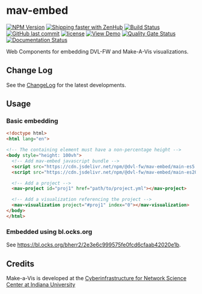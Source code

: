 # mav-embed

[![NPM Version](https://img.shields.io/npm/v/@dvl-fw/mav-embed.svg)](https://www.npmjs.com/package/@dvl-fw/mav-embed)
[![Shipping faster with ZenHub](https://img.shields.io/badge/Shipping_faster_with-ZenHub-5e60ba.svg?style=flat-square)](https://app.zenhub.com/workspace/o/cns-iu/make-a-vis)
[![Build Status](https://travis-ci.com/cns-iu/make-a-vis.svg?branch=master)](https://travis-ci.com/cns-iu/make-a-vis)
[![GitHub last commit](https://img.shields.io/github/last-commit/cns-iu/make-a-vis.svg)](https://github.com/cns-iu/make-a-vis/commits/master)
[![license](https://img.shields.io/github/license/mashape/apistatus.svg)](LICENSE)
[![View Demo](https://img.shields.io/badge/demo-online-brightgreen.svg)](https://cns-iu.github.io/make-a-vis)
[![Quality Gate Status](https://sonarcloud.io/api/project_badges/measure?branch=master&project=cns-iu_make-a-vis&metric=alert_status)](https://sonarcloud.io/dashboard?id=cns-iu_make-a-vis&branch=master)
[![Documentation Status](https://make-a-vis.netlify.com/docs/images/coverage-badge-documentation.svg)](https://cns-iu.github.io/make-a-vis/docs/)

Web Components for embedding DVL-FW and Make-A-Vis visualizations.

## Change Log

See the [ChangeLog](https://github.com/cns-iu/make-a-vis/blob/master/CHANGELOG.md) for the latest developments.

## Usage

### Basic embedding

```html
<!doctype html>
<html lang="en">

<!-- The containing element must have a non-percentage height -->
<body style="height: 100vh">
  <!-- Add mav-embed javascript bundle -->
  <script src="https://cdn.jsdelivr.net/npm/@dvl-fw/mav-embed/main-es5.js" nomodule></script>
  <script src="https://cdn.jsdelivr.net/npm/@dvl-fw/mav-embed/main-es2015.js" type="module"></script>

  <!-- Add a project -->
  <mav-project id="proj1" href="path/to/project.yml"></mav-project>

  <!-- Add a visualization referencing the project -->
  <mav-visualization project="#proj1" index="0"></mav-visualization>
</body>
</html>
```

### Embedded using bl.ocks.org

See <https://bl.ocks.org/bherr2/2e3e6c999575fe0fcd6cfaab42020e1b>.

## Credits

Make-a-Vis is developed at the [Cyberinfrastructure for Network Science Center at Indiana University](http://cns.iu.edu/)
